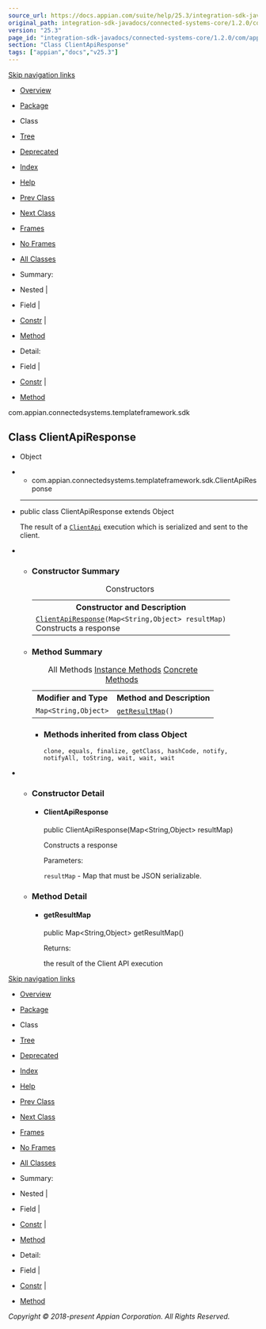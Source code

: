 ```yaml
---
source_url: https://docs.appian.com/suite/help/25.3/integration-sdk-javadocs/connected-systems-core/1.2.0/com/appian/connectedsystems/templateframework/sdk/ClientApiResponse.html
original_path: integration-sdk-javadocs/connected-systems-core/1.2.0/com/appian/connectedsystems/templateframework/sdk/ClientApiResponse.html
version: "25.3"
page_id: "integration-sdk-javadocs/connected-systems-core/1.2.0/com/appian/connectedsystems/templateframework/sdk/ClientApiResponse"
section: "Class ClientApiResponse"
tags: ["appian","docs","v25.3"]
---
```



[Skip navigation links](#skip.navbar.top "Skip navigation links")

-   [Overview](../../../../../overview-summary.html)
-   [Package](package-summary.html)
-   Class
-   [Tree](package-tree.html)
-   [Deprecated](../../../../../deprecated-list.html)
-   [Index](../../../../../index-all.html)
-   [Help](../../../../../help-doc.html)

-   [Prev Class](../../../../../com/appian/connectedsystems/templateframework/sdk/ClientApiRequest.html "interface in com.appian.connectedsystems.templateframework.sdk")
-   [Next Class](../../../../../com/appian/connectedsystems/templateframework/sdk/ConnectedSystemTemplate.html "interface in com.appian.connectedsystems.templateframework.sdk")

-   [Frames](../../../../../index.html?com/appian/connectedsystems/templateframework/sdk/ClientApiResponse.html)
-   [No Frames](ClientApiResponse.html)

-   [All Classes](../../../../../allclasses-noframe.html)

-   Summary: 
-   Nested | 
-   Field | 
-   [Constr](#constructor.summary) | 
-   [Method](#method.summary)

-   Detail: 
-   Field | 
-   [Constr](#constructor.detail) | 
-   [Method](#method.detail)

com.appian.connectedsystems.templateframework.sdk

## Class ClientApiResponse

-   Object
-   -   com.appian.connectedsystems.templateframework.sdk.ClientApiResponse

-   * * *

    public class ClientApiResponse
    extends Object

    The result of a [`ClientApi`](../../../../../com/appian/connectedsystems/templateframework/sdk/ClientApi.html "interface in com.appian.connectedsystems.templateframework.sdk") execution which is serialized and sent to the client.

-   -   ### Constructor Summary

        <table class="memberSummary" border="0" cellpadding="3" cellspacing="0" summary="Constructor Summary table, listing constructors, and an explanation"><caption><span>Constructors</span><span class="tabEnd">&nbsp;</span></caption><tbody><tr><th class="colOne" scope="col">Constructor and Description</th></tr><tr class="altColor"><td class="colOne"><code><span class="memberNameLink"><a href="../../../../../com/appian/connectedsystems/templateframework/sdk/ClientApiResponse.html#ClientApiResponse-java.util.Map-">ClientApiResponse</a></span>(Map&lt;String,Object&gt;&nbsp;resultMap)</code><div class="block">Constructs a response</div></td></tr></tbody></table>

    -   ### Method Summary

        <table class="memberSummary" border="0" cellpadding="3" cellspacing="0" summary="Method Summary table, listing methods, and an explanation"><caption><span id="t0" class="activeTableTab"><span>All Methods</span><span class="tabEnd">&nbsp;</span></span><span id="t2" class="tableTab"><span><a href="javascript:show(2);">Instance Methods</a></span><span class="tabEnd">&nbsp;</span></span><span id="t4" class="tableTab"><span><a href="javascript:show(8);">Concrete Methods</a></span><span class="tabEnd">&nbsp;</span></span></caption><tbody><tr><th class="colFirst" scope="col">Modifier and Type</th><th class="colLast" scope="col">Method and Description</th></tr><tr id="i0" class="altColor"><td class="colFirst"><code>Map&lt;String,Object&gt;</code></td><td class="colLast"><code><span class="memberNameLink"><a href="../../../../../com/appian/connectedsystems/templateframework/sdk/ClientApiResponse.html#getResultMap--">getResultMap</a></span>()</code>&nbsp;</td></tr></tbody></table>

        -   ### Methods inherited from class Object

            `clone, equals, finalize, getClass, hashCode, notify, notifyAll, toString, wait, wait, wait`

-   -   ### Constructor Detail

        -   #### ClientApiResponse

            public ClientApiResponse(Map<String,Object> resultMap)

            Constructs a response

            Parameters:

            `resultMap` - Map that must be JSON serializable.

    -   ### Method Detail

        -   #### getResultMap

            public Map<String,Object> getResultMap()

            Returns:

            the result of the Client API execution

[Skip navigation links](#skip.navbar.bottom "Skip navigation links")

-   [Overview](../../../../../overview-summary.html)
-   [Package](package-summary.html)
-   Class
-   [Tree](package-tree.html)
-   [Deprecated](../../../../../deprecated-list.html)
-   [Index](../../../../../index-all.html)
-   [Help](../../../../../help-doc.html)

-   [Prev Class](../../../../../com/appian/connectedsystems/templateframework/sdk/ClientApiRequest.html "interface in com.appian.connectedsystems.templateframework.sdk")
-   [Next Class](../../../../../com/appian/connectedsystems/templateframework/sdk/ConnectedSystemTemplate.html "interface in com.appian.connectedsystems.templateframework.sdk")

-   [Frames](../../../../../index.html?com/appian/connectedsystems/templateframework/sdk/ClientApiResponse.html)
-   [No Frames](ClientApiResponse.html)

-   [All Classes](../../../../../allclasses-noframe.html)

-   Summary: 
-   Nested | 
-   Field | 
-   [Constr](#constructor.summary) | 
-   [Method](#method.summary)

-   Detail: 
-   Field | 
-   [Constr](#constructor.detail) | 
-   [Method](#method.detail)

_Copyright © 2018-present Appian Corporation. All Rights Reserved._